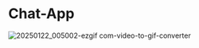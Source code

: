 # Chat-App
 
![20250122_005002-ezgif com-video-to-gif-converter](https://github.com/user-attachments/assets/8d0e7732-cca6-4637-86d7-06ba54ff7b2e)
